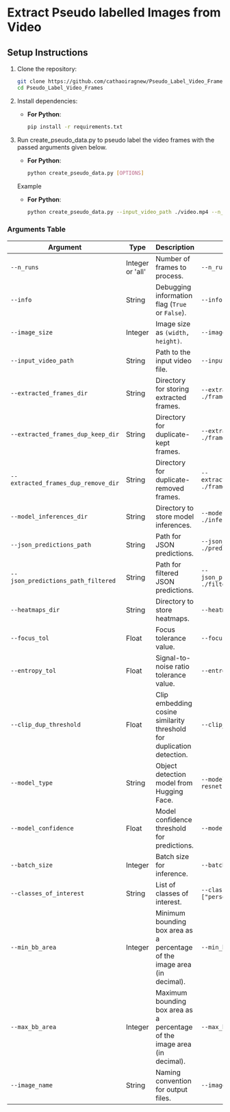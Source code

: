 # Extract Pseudo labelled Images from Video

## Setup Instructions

1. Clone the repository:
    ```bash
    git clone https://github.com/cathaoiragnew/Pseudo_Label_Video_Frames.git
    cd Pseudo_Label_Video_Frames
    ```

2. Install dependencies:
    - **For Python**:
        ```bash
        pip install -r requirements.txt
        ```

3. Run create_pseudo_data.py to pseudo label the video frames with the passed arguments given below.
    - **For Python**:
        ```bash
        python create_pseudo_data.py [OPTIONS]
        ```
    Example
    - **For Python**:
        ```bash
        python create_pseudo_data.py --input_video_path ./video.mp4 --n_runs 'all' 
        ```

 ### Arguments Table

| Argument                            | Type     | Description                                                                              | Example                             |
|-------------------------------------|----------|------------------------------------------------------------------------------------------|-------------------------------------|
| `--n_runs`                          | Integer or 'all'  | Number of frames to process.                                                            | `--n_runs 10`                      |
| `--info`                            | String   | Debugging information flag (`True` or `False`).                                         | `--info True`                      |
| `--image_size`                      | Integer  | Image size as `(width, height)`.                                                        | `--image_size (1280,720)`            |
| `--input_video_path`                | String   | Path to the input video file.                                                           | `--input_video_path ./video.mp4`   |
| `--extracted_frames_dir`            | String   | Directory for storing extracted frames.                                                 | `--extracted_frames_dir ./frames/` |
| `--extracted_frames_dup_keep_dir`   | String   | Directory for duplicate-kept frames.                                                    | `--extracted_frames_dup_keep_dir ./frames_keep/` |
| `--extracted_frames_dup_remove_dir` | String   | Directory for duplicate-removed frames.                                                 | `--extracted_frames_dup_remove_dir ./frames_remove/` |
| `--model_inferences_dir`            | String   | Directory to store model inferences.                                                    | `--model_inferences_dir ./inferences/` |
| `--json_predictions_path`           | String   | Path for JSON predictions.                                                              | `--json_predictions_path ./predictions.json` |
| `--json_predictions_path_filtered`  | String   | Path for filtered JSON predictions.                                                     | `--json_predictions_path_filtered ./filtered_predictions.json` |
| `--heatmaps_dir`                    | String   | Directory to store heatmaps.                                                            | `--heatmaps_dir ./heatmaps/`       |
| `--focus_tol`                       | Float    | Focus tolerance value.                                                                  | `--focus_tol 0.1`                  |
| `--entropy_tol`                     | Float    | Signal-to-noise ratio tolerance value.                                                  | `--entropy_tol 0.975`               |
| `--clip_dup_threshold`              | Float    | Clip embedding cosine similarity threshold for duplication detection.                   | `--clip_dup_threshold 0.9`         |
| `--model_type`                      | String   | Object detection model from Hugging Face.                                               | `--model_type facebook/detr-resnet-50`          |
| `--model_confidence`                | Float    | Model confidence threshold for predictions.                                             | `--model_confidence 0.85`          |
| `--batch_size`                      | Integer  | Batch size for inference.                                                               | `--batch_size 16`                  |
| `--classes_of_interest`             | String   | List of classes of interest.                                                            | `--classes_of_interest ["person", "bus", "bicycle"]` |
| `--min_bb_area`                     | Integer  | Minimum bounding box area as a percentage of the image area (in decimal).               | `--min_bb_area 0.01`               |
| `--max_bb_area`                     | Integer  | Maximum bounding box area as a percentage of the image area (in decimal).               | `--max_bb_area 0.75`                |
| `--image_name`                      | String   | Naming convention for output files.                                                     | `--image_name frame_{index}`       |
